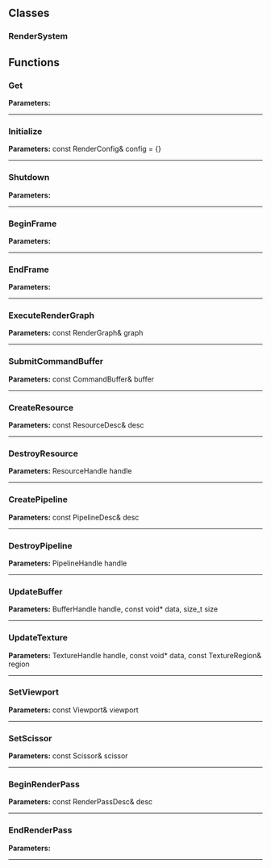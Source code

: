 
## Classes

### RenderSystem




## Functions

### Get



**Parameters:** 

---

### Initialize



**Parameters:** const RenderConfig& config = {}

---

### Shutdown



**Parameters:** 

---

### BeginFrame



**Parameters:** 

---

### EndFrame



**Parameters:** 

---

### ExecuteRenderGraph



**Parameters:** const RenderGraph& graph

---

### SubmitCommandBuffer



**Parameters:** const CommandBuffer& buffer

---

### CreateResource



**Parameters:** const ResourceDesc& desc

---

### DestroyResource



**Parameters:** ResourceHandle handle

---

### CreatePipeline



**Parameters:** const PipelineDesc& desc

---

### DestroyPipeline



**Parameters:** PipelineHandle handle

---

### UpdateBuffer



**Parameters:** BufferHandle handle, const void* data, size_t size

---

### UpdateTexture



**Parameters:** TextureHandle handle, const void* data, const TextureRegion& region

---

### SetViewport



**Parameters:** const Viewport& viewport

---

### SetScissor



**Parameters:** const Scissor& scissor

---

### BeginRenderPass



**Parameters:** const RenderPassDesc& desc

---

### EndRenderPass



**Parameters:** 

---
